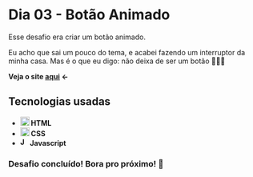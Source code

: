 # Dia 03 - Botão Animado

Esse desafio era criar um botão animado.

Eu acho que sai um pouco do tema, e acabei fazendo um interruptor da minha casa. Mas é o que eu digo: não deixa de ser um botão 🤷🏻‍♂️

<strong>Veja o site <a href="https://poveii-daythree-interruptor.netlify.app/">aqui</a> ←<strong>

## Tecnologias usadas

- <strong>
    <img src="https://cdn.jsdelivr.net/gh/devicons/devicon/icons/html5/html5-original.svg" alt="HTML5 Icon" style="width: 18px;" /> 
      HTML
  </strong>
- <strong>
    <img src="https://cdn.jsdelivr.net/gh/devicons/devicon/icons/css3/css3-original.svg" alt="CSS3 Icon" style="width: 18px;" /> 
      CSS
  </strong>
- <strong>
     <img src="https://cdn.jsdelivr.net/gh/devicons/devicon/icons/javascript/javascript-original.svg" alt="Javascript Icon" style="width: 16px;" /> 
      Javascript
  </strong>

### Desafio concluído! Bora pro próximo! 🚀
